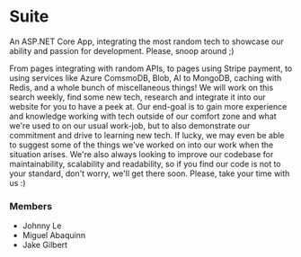 # Suite
An ASP.NET Core App, integrating the most random tech to showcase our ability and passion for development. Please, snoop around ;)

From pages integrating with random APIs, to pages using Stripe payment, to using services like Azure ComsmoDB, Blob, AI to MongoDB, caching with Redis, and a whole bunch of miscellaneous things! We will work on this search weekly, find some new tech, research and integrate it into our website for you to have a peek at. Our end-goal is to gain more experience and knowledge working with tech outside of our comfort zone and what we're used to on our usual work-job, but to also demonstrate our commitment and drive to learning new tech. If lucky, we may even be able to suggest some of the things we've worked on into our work when the situation arises. We're also always looking to improve our codebase for maintainability, scalability and readability, so if you find our code is not to your standard, don't worry, we'll get there soon. Please, take your time with us :)

### Members
- Johnny Le
- Miguel Abaquinn
- Jake Gilbert
